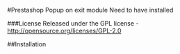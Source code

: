 #Prestashop Popup on exit module
Need to have installed 


###License
Released under the GPL license - http://opensource.org/licenses/GPL-2.0

##Installation